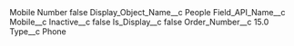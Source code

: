 <?xml version="1.0" encoding="UTF-8"?>
<CustomMetadata xmlns="http://soap.sforce.com/2006/04/metadata" xmlns:xsi="http://www.w3.org/2001/XMLSchema-instance" xmlns:xsd="http://www.w3.org/2001/XMLSchema">
    <label>Mobile Number</label>
    <protected>false</protected>
    <values>
        <field>Display_Object_Name__c</field>
        <value xsi:type="xsd:string">People</value>
    </values>
    <values>
        <field>Field_API_Name__c</field>
        <value xsi:type="xsd:string">Mobile__c</value>
    </values>
    <values>
        <field>Inactive__c</field>
        <value xsi:type="xsd:boolean">false</value>
    </values>
    <values>
        <field>Is_Display__c</field>
        <value xsi:type="xsd:boolean">false</value>
    </values>
    <values>
        <field>Order_Number__c</field>
        <value xsi:type="xsd:double">15.0</value>
    </values>
    <values>
        <field>Type__c</field>
        <value xsi:type="xsd:string">Phone</value>
    </values>
</CustomMetadata>
